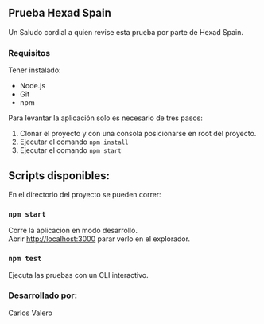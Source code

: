 ## Prueba Hexad Spain

Un Saludo cordial a quien revise esta prueba por parte de Hexad Spain.

### Requisitos

Tener instalado:

* Node.js
* Git
* npm

Para levantar la aplicación solo es necesario de tres pasos:

1. Clonar el proyecto y con una consola posicionarse en root del proyecto.
2. Ejecutar el comando   `npm install`
3. Ejecutar el comando `npm start`

## Scripts disponibles:

En el directorio del proyecto se pueden correr:

### `npm start`

Corre la aplicacion en modo desarrollo.<br>
Abrir [http://localhost:3000](http://localhost:3000) parar verlo en el explorador.

### `npm test`

Ejecuta las pruebas con un CLI interactivo.<br>

### Desarrollado por:

Carlos Valero

